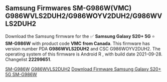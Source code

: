 <h2>Samsung Firmwares SM-G986W(VMC) G986WVLS2DUH2/G986WOYV2DUH2/G986WVLS2DUH2</h2>
Download the Samsung firmware for the ✅ <strong>Samsung Galaxy S20+ 5G </strong> ⭐ <strong>SM-G986W</strong> with product code <strong>VMC</strong> <strong> from Canada</strong>. This firmware has version number PDA <strong>G986WVLS2DUH2</strong> and CSC G986WOYV2DUH2. The operating system of this firmware is Android R , with build date 2021-09-28. Changelist <strong>22299651</strong>.


[SM-G986W](https://samfirm.shop/samsung/model/SM-G986W)
[G986WVLS2DUH2](https://samfirm.shop/samsung/pda/G986WVLS2DUH2)
[Download Firmware Samsung Galaxy S20+ 5G SM-G986W](https://samfirm.shop/samsung/firmware/460340)
